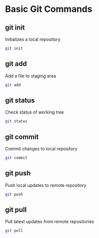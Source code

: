 # Basic Git Commands

## git init

Initializes a local repository

```bash
git init
```

## git add

Add a file to staging area

```bash
git add
```

## git status

Check status of working tree

```bash
git status
```

## git commit

Commit changes to local repository

```bash
git commit
```

## git push

Push local updates to remote repository

```bash
git push
```

## git pull

Pull latest updates from remote repositories

```bash
git pull
```

